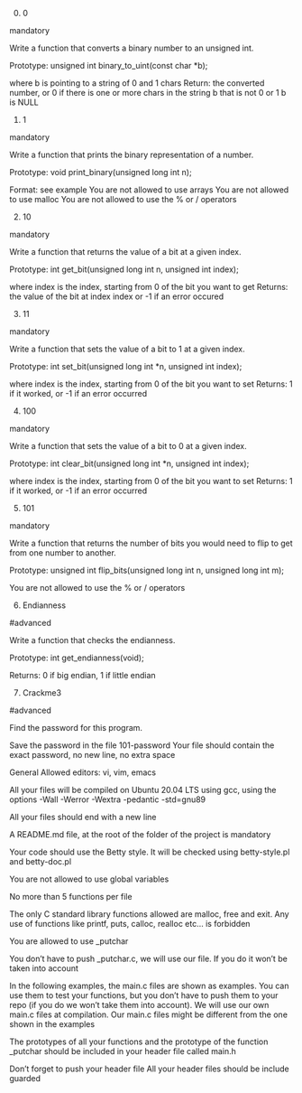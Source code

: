0. 0

mandatory

Write a function that converts a binary number to an unsigned int.

Prototype: unsigned int binary_to_uint(const char *b);

where b is pointing to a string of 0 and 1 chars
Return: the converted number, or 0 if
there is one or more chars in the string b that is not 0 or 1
b is NULL

1. 1

mandatory

Write a function that prints the binary representation of a number.

Prototype: void print_binary(unsigned long int n);

Format: see example
You are not allowed to use arrays
You are not allowed to use malloc
You are not allowed to use the % or / operators

2. 10

mandatory

Write a function that returns the value of a bit at a given index.

Prototype: int get_bit(unsigned long int n, unsigned int index);

where index is the index, starting from 0 of the bit you want to get
Returns: the value of the bit at index index or -1 if an error occured

3. 11

mandatory

Write a function that sets the value of a bit to 1 at a given index.

Prototype: int set_bit(unsigned long int *n, unsigned int index);

where index is the index, starting from 0 of the bit you want to set
Returns: 1 if it worked, or -1 if an error occurred


4. 100

mandatory

Write a function that sets the value of a bit to 0 at a given index.

Prototype: int clear_bit(unsigned long int *n, unsigned int index);

where index is the index, starting from 0 of the bit you want to set
Returns: 1 if it worked, or -1 if an error occurred


5. 101

mandatory

Write a function that returns the number of bits you would need to flip to get from one number to another.

Prototype: unsigned int flip_bits(unsigned long int n, unsigned long int m);

You are not allowed to use the % or / operators


6. Endianness

#advanced

Write a function that checks the endianness.

Prototype: int get_endianness(void);

Returns: 0 if big endian, 1 if little endian


7. Crackme3

#advanced

Find the password for this program.

Save the password in the file 101-password
Your file should contain the exact password, no new line, no extra space



General
Allowed editors: vi, vim, emacs

All your files will be compiled on Ubuntu 20.04 LTS using gcc, using the options -Wall -Werror -Wextra -pedantic -std=gnu89

All your files should end with a new line

A README.md file, at the root of the folder of the project is mandatory

Your code should use the Betty style. It will be checked using betty-style.pl and betty-doc.pl

You are not allowed to use global variables

No more than 5 functions per file

The only C standard library functions allowed are malloc, free and exit. Any use of functions like printf, puts, calloc, realloc etc… is forbidden

You are allowed to use _putchar

You don’t have to push _putchar.c, we will use our file. If you do it won’t be taken into account

In the following examples, the main.c files are shown as examples. You can use them to test your functions, but you don’t have to push them to your repo (if you do we won’t take them into account). We will use our own main.c files at compilation. Our main.c files might be different from the one shown in the examples

The prototypes of all your functions and the prototype of the function _putchar should be included in your header file called main.h

Don’t forget to push your header file
All your header files should be include guarded

